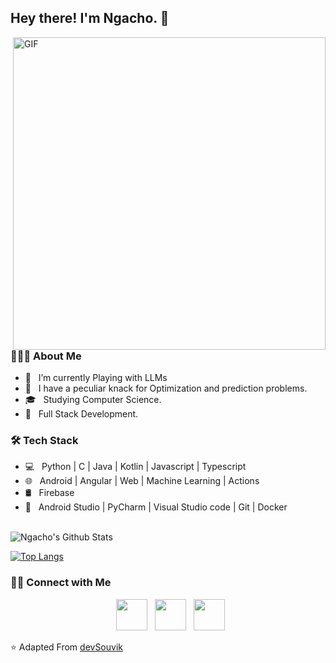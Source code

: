 <h2> Hey there! I'm Ngacho. &#128075;</h2>
<img align="right" alt="GIF" src="https://user-images.githubusercontent.com/52356809/167303994-26206bdf-a727-4682-8cd4-ab9dea6cb402.gif" width="500"/>

<h3> 👨🏻‍💻 About Me </h3>

- 🔭 &nbsp; I’m currently Playing with LLMs
- 🤔 &nbsp; I have a peculiar knack for Optimization and prediction problems.
- 🎓 &nbsp; Studying Computer Science.
- 💼 &nbsp; Full Stack Development.

<h3>🛠 Tech Stack</h3>

- 💻 &nbsp; Python | C | Java | Kotlin | Javascript | Typescript
- 🌐 &nbsp; Android | Angular | Web | Machine Learning | Actions
- 🛢 &nbsp; Firebase 
- 🔧 &nbsp; Android Studio | PyCharm | Visual Studio code | Git | Docker

<br>

<img align="center" src="https://github-readme-stats.vercel.app/api?username=ngacho&include_all_commits=true&count_private=true&show_icons=true&line_height=20&title_color=7A7ADB&icon_color=2234AE&text_color=D3D3D3&bg_color=0,000000,130F40" alt="Ngacho's Github Stats">

</br>

[![Top Langs](https://github-readme-stats.vercel.app/api/top-langs/?username=ngacho&langs_count=10&count_private=true&hide=css,html&exclude_repo=pacman-contest&theme=dracula)](https://github.com/ngacho/github-readme-stats)


<h3> 🤝🏻 Connect with Me </h3>

<p align="center">
&nbsp; <a href="https://cutt.ly/brandon-linkedin" target="_blank" rel="noopener noreferrer"><img src="https://img.icons8.com/plasticine/100/000000/linkedin.png" width="50" /></a>
&nbsp; <a href="https://www.ngacho.com" target="_blank" rel="noopener noreferrer"><img src="https://img.icons8.com/?size=256&id=68247&format=png" width="50" /></a>
&nbsp; <a href="mailto:popondo24@amherst.edu" target="_blank" rel="noopener noreferrer"><img src="https://img.icons8.com/plasticine/100/000000/gmail.png"  width="50" /></a>
</p>

⭐️ Adapted From [devSouvik](https://github.com/devSouvik)
